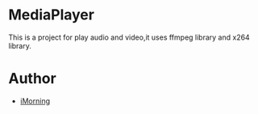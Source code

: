 # MediaPlayer

This is a project for play audio and video,it uses ffmpeg library and x264 library.

# Author

- [iMorning](https://github.com/catcompany)
